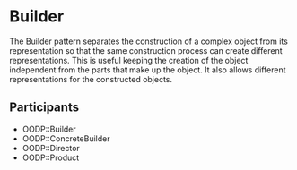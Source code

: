 Builder
=======
The Builder pattern separates the construction of a complex object from
its representation so that the same construction process can create
different representations.  This is useful keeping the creation of the
object independent from the parts that make up the object. It also
allows different representations for the constructed objects.

Participants
------------
* OODP::Builder
* OODP::ConcreteBuilder
* OODP::Director
* OODP::Product
